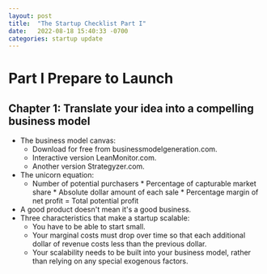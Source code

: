 ```yaml
---
layout: post
title:  "The Startup Checklist Part I"
date:   2022-08-18 15:40:33 -0700
categories: startup update
---
```

# Part I Prepare to Launch

## Chapter 1: Translate your idea into a compelling business model

- The business model canvas:
	- Download for free from businessmodelgeneration.com.
	- Interactive version LeanMonitor.com.
	- Another version Strategyzer.com.
- The unicorn equation:
	- Number of potential purchasers * Percentage of capturable market share * Absolute dollar amount of each sale * Percentage margin of net profit = Total potential profit
- A good product doesn't mean it's a good business.
- Three characteristics that make a startup scalable:
	- You have to be able to start small.
	- Your marginal costs must drop over time so that each additional dollar of revenue costs less than the previous dollar.
	- Your scalability needs to be built into your business model, rather than relying on any special exogenous factors.
